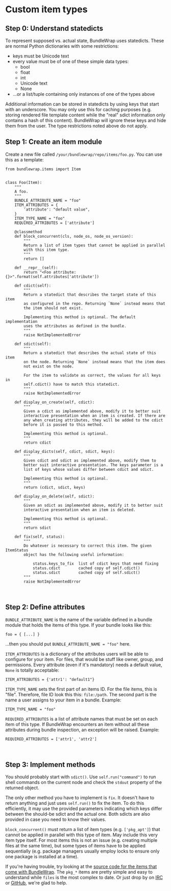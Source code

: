 # Custom item types


## Step 0: Understand statedicts

To represent supposed vs. actual state, BundleWrap uses statedicts. These are
normal Python dictionaries with some restrictions:

* keys must be Unicode text
* every value must be of one of these simple data types:
	* bool
	* float
	* int
	* Unicode text
	* None
* ...or a list/tuple containing only instances of one of the types above

Additional information can be stored in statedicts by using keys that start with an underscore. You may only use this for caching purposes (e.g. storing rendered file template content while the "real" sdict information only contains a hash of this content). BundleWrap will ignore these keys and hide them from the user. The type restrictions noted above do not apply.


## Step 1: Create an item module

Create a new file called `/your/bundlewrap/repo/items/foo.py`. You can use this as a template:

    from bundlewrap.items import Item


    class Foo(Item):
        """
        A foo.
        """
        BUNDLE_ATTRIBUTE_NAME = "foo"
        ITEM_ATTRIBUTES = {
            'attribute': "default value",
        }
        ITEM_TYPE_NAME = "foo"
        REQUIRED_ATTRIBUTES = ['attribute']

        @classmethod
        def block_concurrent(cls, node_os, node_os_version):
            """
            Return a list of item types that cannot be applied in parallel
            with this item type.
            """
            return []

        def __repr__(self):
            return "<Foo attribute:{}>".format(self.attributes['attribute'])

        def cdict(self):
            """
            Return a statedict that describes the target state of this item
            as configured in the repo. Returning `None` instead means that
            the item should not exist.

            Implementing this method is optional. The default implementation
            uses the attributes as defined in the bundle.
            """
            raise NotImplementedError

        def sdict(self):
            """
            Return a statedict that describes the actual state of this item
            on the node. Returning `None` instead means that the item does
            not exist on the node.

            For the item to validate as correct, the values for all keys in
            self.cdict() have to match this statedict.
            """
            raise NotImplementedError

        def display_on_create(self, cdict):
            """
            Given a cdict as implemented above, modify it to better suit
            interactive presentation when an item is created. If there are
            any when_creating attributes, they will be added to the cdict
            before it is passed to this method.

            Implementing this method is optional.
            """
            return cdict

        def display_dicts(self, cdict, sdict, keys):
            """
            Given cdict and sdict as implemented above, modify them to
            better suit interactive presentation. The keys parameter is a
            list of keys whose values differ between cdict and sdict.

            Implementing this method is optional.
            """
            return (cdict, sdict, keys)

        def display_on_delete(self, sdict):
            """
            Given an sdict as implemented above, modify it to better suit
            interactive presentation when an item is deleted.

            Implementing this method is optional.
            """
            return sdict

        def fix(self, status):
            """
            Do whatever is necessary to correct this item. The given ItemStatus
            object has the following useful information:

                status.keys_to_fix  list of cdict keys that need fixing
                status.cdict        cached copy of self.cdict()
                status.sdict        cached copy of self.sdict()
            """
            raise NotImplementedError

<br>

## Step 2: Define attributes

`BUNDLE_ATTRIBUTE_NAME` is the name of the variable defined in a bundle module that holds the items of this type. If your bundle looks like this:

    foo = { [...] }

...then you should put `BUNDLE_ATTRIBUTE_NAME = "foo"` here.


`ITEM_ATTRIBUTES` is a dictionary of the attributes users will be able to configure for your item. For files, that would be stuff like owner, group, and permissions. Every attribute (even if it's mandatory) needs a default value, `None` is totally acceptable:

    ITEM_ATTRIBUTES = {'attr1': "default1"}


`ITEM_TYPE_NAME` sets the first part of an items ID. For the file items, this is "file". Therefore, file ID look this this: `file:/path`. The second part is the name a user assigns to your item in a bundle. Example:

    ITEM_TYPE_NAME = "foo"


`REQUIRED_ATTRIBUTES` is a list of attribute names that must be set on each item of this type. If BundleWrap encounters an item without all these attributes during bundle inspection, an exception will be raised. Example:

    REQUIRED_ATTRIBUTES = ['attr1', 'attr2']

<br>

Step 3: Implement methods
-------------------------

You should probably start with `sdict()`. Use `self.run("command")` to run shell commands on the current node and check the `stdout` property of the returned object.

The only other method you have to implement is `fix`. It doesn't have to return anything and just uses `self.run()` to fix the item. To do this efficiently, it may use the provided parameters indicating which keys differ between the should-be sdict and the actual one. Both sdicts are also provided in case you need to know their values.

`block_concurrent()` must return a list of item types (e.g. `['pkg_apt']`) that cannot be applied in parallel with this type of item. May include this very item type itself. For most items this is not an issue (e.g. creating multiple files at the same time), but some types of items have to be applied sequentially (e.g. package managers usually employ locks to ensure only one package is installed at a time).

If you're having trouble, try looking at the [source code for the items that come with BundleWrap](https://github.com/bundlewrap/bundlewrap/tree/master/bundlewrap/items). The `pkg_*` items are pretty simple and easy to understand while `files` is the most complex to date. Or just drop by on [IRC](irc://irc.libera.chat/bundlewrap) or [GitHub](https://github.com/bundlewrap/bundlewrap/discussions), we're glad to help.
